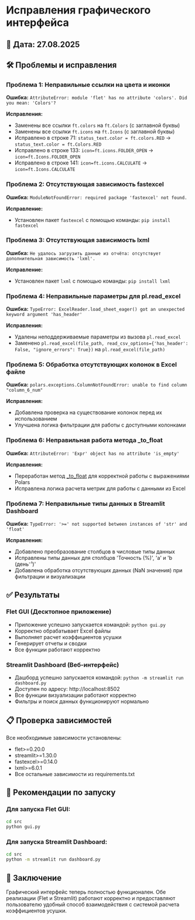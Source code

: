 # Исправления графического интерфейса

## 📅 Дата: 27.08.2025

## 🛠️ Проблемы и исправления

### Проблема 1: Неправильные ссылки на цвета и иконки
**Ошибка:** `AttributeError: module 'flet' has no attribute 'colors'. Did you mean: 'Colors'?`

**Исправления:**
- Заменены все ссылки `ft.colors` на `ft.Colors` (с заглавной буквы)
- Заменены все ссылки `ft.icons` на `ft.Icons` (с заглавной буквы)
- Исправлено в строке 71: `status_text.color = ft.colors.RED` → `status_text.color = ft.Colors.RED`
- Исправлено в строке 133: `icon=ft.icons.FOLDER_OPEN` → `icon=ft.Icons.FOLDER_OPEN`
- Исправлено в строке 141: `icon=ft.icons.CALCULATE` → `icon=ft.Icons.CALCULATE`

### Проблема 2: Отсутствующая зависимость fastexcel
**Ошибка:** `ModuleNotFoundError: required package 'fastexcel' not found.`

**Исправление:**
- Установлен пакет `fastexcel` с помощью команды: `pip install fastexcel`

### Проблема 3: Отсутствующая зависимость lxml
**Ошибка:** `Не удалось загрузить данные из отчёта: отсутствует дополнительная зависимость 'lxml'.`

**Исправление:**
- Установлен пакет `lxml` с помощью команды: `pip install lxml`

### Проблема 4: Неправильные параметры для pl.read_excel
**Ошибка:** `TypeError: ExcelReader.load_sheet_eager() got an unexpected keyword argument 'has_header'`

**Исправления:**
- Удалены неподдерживаемые параметры из вызова `pl.read_excel`
- Заменено `pl.read_excel(file_path, read_csv_options={'has_header': False, "ignore_errors": True})` на `pl.read_excel(file_path)`

### Проблема 5: Обработка отсутствующих колонок в Excel файле
**Ошибка:** `polars.exceptions.ColumnNotFoundError: unable to find column "column_6_num"`

**Исправления:**
- Добавлена проверка на существование колонок перед их использованием
- Улучшена логика фильтрации для работы с доступными колонками

### Проблема 6: Неправильная работа метода _to_float
**Ошибка:** `AttributeError: 'Expr' object has no attribute 'is_empty'`

**Исправления:**
- Переработан метод [_to_float](file:///c%3A/Users/D_909/Desktop/%D1%80%D0%B0%D1%81%D1%87%D0%B5%D1%82%20%D0%BA%D0%BE%D1%8D%D1%84%D1%84%D0%B8%D1%86%D0%B8%D0%B5%D0%BD%D1%82%D0%BE%D0%B2%20%D0%BD%D0%B5%D0%BB%D0%B8%D0%BD%D0%B5%D0%B9%D0%BD%D0%BE%D0%B9%20%D1%83%D1%81%D1%83%D1%88%D0%BA%D0%B8%2C%20%D0%B8%20%D0%BF%D1%80%D0%B5%D0%B4%D0%B2%D0%B0%D1%80%D0%B8%D1%82%D0%B5%D0%BB%D1%8C%D0%BD%D1%8B%D0%B9%20%D1%80%D0%B0%D1%81%D1%87%D0%B5%D1%82%20%D1%83%D1%81%D1%83%D1%88%D0%BA%D0%B8%201.1/%D0%B4%D0%BB%D1%8F%20%D0%BD%D0%BE%D0%B2%D0%BE%D0%B3%D0%BE%20%D0%BF%D1%80%D0%BE%D0%B5%D0%BA%D1%82%D0%B0/src/shrinkage_project/shrinkage_excel_parser.py#L65-L72) для корректной работы с выражениями Polars
- Исправлена логика расчета метрик для работы с данными из Excel

### Проблема 7: Неправильные типы данных в Streamlit Dashboard
**Ошибка:** `TypeError: '>=' not supported between instances of 'str' and 'float'`

**Исправления:**
- Добавлено преобразование столбцов в числовые типы данных
- Исправлены типы данных для столбцов 'Точность (%)', 'a' и 'b (день⁻¹)'
- Добавлена обработка отсутствующих данных (NaN значения) при фильтрации и визуализации

## ✅ Результаты

### Flet GUI (Десктопное приложение)
- Приложение успешно запускается командой: `python gui.py`
- Корректно обрабатывает Excel файлы
- Выполняет расчет коэффициентов усушки
- Генерирует отчеты и сводки
- Все функции работают корректно

### Streamlit Dashboard (Веб-интерфейс)
- Дашборд успешно запускается командой: `python -m streamlit run dashboard.py`
- Доступен по адресу: http://localhost:8502
- Все функции визуализации работают корректно
- Фильтры и поиск данных функционируют нормально

## 📋 Проверка зависимостей

Все необходимые зависимости установлены:
- flet>=0.20.0
- streamlit>=1.30.0
- fastexcel>=0.14.0
- lxml>=6.0.1
- Все остальные зависимости из requirements.txt

## 🚀 Рекомендации по запуску

### Для запуска Flet GUI:
```bash
cd src
python gui.py
```

### Для запуска Streamlit Dashboard:
```bash
cd src
python -m streamlit run dashboard.py
```

## 📝 Заключение

Графический интерфейс теперь полностью функционален. Обе реализации (Flet и Streamlit) работают корректно и предоставляют пользователю удобный способ взаимодействия с системой расчета коэффициентов усушки.
